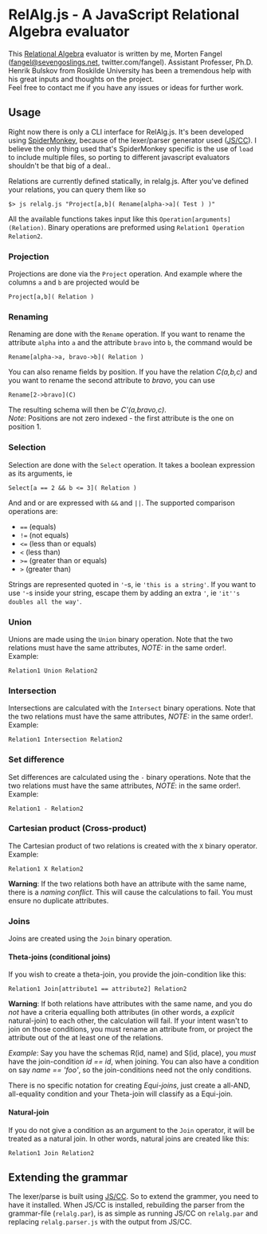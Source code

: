 # RelAlg.js - A JavaScript Relational Algebra evaluator

This [Relational Algebra][relalg] evaluator is written by me, Morten Fangel (fangel@sevengoslings.net, twitter.com/fangel). Assistant Professer, Ph.D. Henrik Bulskov from Roskilde University has been a tremendous help with his great inputs and thoughts on the project.  
Feel free to contact me if you have any issues or ideas for further work.

## Usage

Right now there is only a CLI interface for RelAlg.js. It's been developed using [SpiderMonkey][sm],
because of the lexer/parser generator used ([JS/CC][jscc]). I believe the only thing used that's SpiderMonkey specific is
the use of `load` to include multiple files, so porting to different javascript evaluators shouldn't be that
big of a deal..

Relations are currently defined statically, in relalg.js. After you've defined your relations,
you can query them like so

	$> js relalg.js "Project[a,b]( Rename[alpha->a]( Test ) )"

All the available functions takes input like this `Operation[arguments](Relation)`. Binary operations are 
preformed using `Relation1 Operation Relation2`.

### Projection

Projections are done via the `Project` operation. And example where the columns `a` and `b` are projected would be

	Project[a,b]( Relation )
	
### Renaming

Renaming are done with the `Rename` operation. If you want to rename the attribute `alpha` into `a` and the attribute `bravo` into `b`, the command would be

	Rename[alpha->a, bravo->b]( Relation )
	
You can also rename fields by position. If you have the relation _C(a,b,c)_ and you want to rename the second attribute to _bravo_, you can use

	Rename[2->bravo](C)
	
The resulting schema will then be _C'(a,bravo,c)_.  
_Note_: Positions are not zero indexed - the first attribute is the one on position 1.
	
### Selection

Selection are done with the `Select` operation. It takes a boolean expression as its arguments, ie

	Select[a == 2 && b <= 3]( Relation )
	
And and or are expressed with `&&` and `||`. The supported comparison operations are:

 * `==` (equals)
 * `!=` (not equals)
 * `<=` (less than or equals)
 * `<` (less than)
 * `>=` (greater than or equals)
 * `>` (greater than)

Strings are represented quoted in `'`-s, ie `'this is a string'`. If you want to use `'`-s inside your string, escape them by adding an extra `'`, ie `'it''s doubles all the way'`.

### Union

Unions are made using the `Union` binary operation. Note that the two relations must have the same attributes, _NOTE:_ in the same order!.  
Example:

	Relation1 Union Relation2
	
### Intersection

Intersections are calculated with the `Intersect` binary operations. Note that the two relations must have the same attributes, _NOTE:_ in the same order!.  
Example:

	Relation1 Intersection Relation2

### Set difference

Set differences are calculated using the `-` binary operations. Note that the two relations must have the same attributes, _NOTE_: in the same order!.  
Example:

	Relation1 - Relation2
	
### Cartesian product (Cross-product)

The Cartesian product of two relations is created with the `X` binary operator.  
Example:

	Relation1 X Relation2
	
**Warning**: If the two relations both have an attribute with the same name, there is a _naming conflict_. 
This will cause the calculations to fail. You must ensure no duplicate attributes.

### Joins

Joins are created using the `Join` binary operation. 

#### Theta-joins (conditional joins)

If you wish to create a theta-join, you provide the join-condition like this:

	Relation1 Join[attribute1 == attribute2] Relation2
	
**Warning**: If both relations have attributes with the same name, and you do _not_ have a criteria equalling 
both attributes (in other words, a _explicit_ natural-join) to each other, the calculation will fail. If 
your intent wasn't to join on those conditions, you must rename an attribute from, or project the attribute out
of the at least one of the relations.

_Example_: Say you have the schemas R(id, name) and S(id, place), you _must_ have the join-condition _id == id_,
when joining. You can also have a condition on say _name == 'foo'_, so the join-conditions need not the 
only conditions.

There is no specific notation for creating _Equi-joins_, just create a all-AND, all-equality condition and
your Theta-join will classify as a Equi-join.

#### Natural-join

If you do not give a condition as an argument to the `Join` operator, it will be treated as a natural join. 
In other words, natural joins are created like this:

	Relation1 Join Relation2

## Extending the grammar

The lexer/parse is built using [JS/CC][jscc]. So to extend the grammer, you need to have it installed.
When JS/CC is installed, rebuilding the parser from the grammar-file (`relalg.par`), is as simple as 
running JS/CC on `relalg.par` and replacing `relalg.parser.js` with the output from JS/CC.



[relalg]: http://www.wikipedia.org/wiki/Relational_Algebra
[sm]: http://www.mozilla.org/js/spidermonkey/
[jscc]: http://jscc.jmksf.com/
